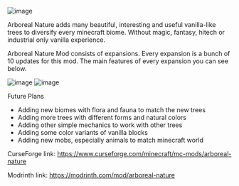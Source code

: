 ![image](https://github.com/user-attachments/assets/daa50902-aca5-4cfe-a910-1efa4dcf0c10)

Arboreal Nature adds many beautiful, interesting and useful vanilla-like trees to diversify every minecraft biome. Without magic, fantasy, hitech or industrial only vanilla experience.

Arboreal Nature Mod consists of expansions. Every expansion is a bunch of 10 updates for this mod. The main features of every expansion you can see below.

![image](https://github.com/user-attachments/assets/f6d43e19-026f-47af-bf3a-bcc1fc0516f0) ![image](https://github.com/user-attachments/assets/8a3cc8ae-c2df-4762-9365-c5f112c66b39)

Future Plans
- Adding new biomes with flora and fauna to match the new trees
- Adding more trees with different forms and natural colors
- Adding other simple mechanics to work with other trees
- Adding some color variants of vanilla blocks
- Adding new mobs, especially animals to match minecraft world

CurseForge link: https://www.curseforge.com/minecraft/mc-mods/arboreal-nature

Modrinth link: https://modrinth.com/mod/arboreal-nature
